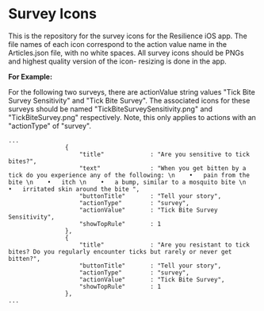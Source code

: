 # Survey Icons
This is the repository for the survey icons for the Resilience iOS app. The file names of each icon correspond to the action value name in the Articles.json file, with no white spaces. All survey icons should be PNGs and highest quality version of the icon- resizing is done in the app.

**For Example:**

For the following two surveys, there are actionValue string values "Tick Bite Survey Sensitivity" and "Tick Bite Survey". The associated icons for these surveys should be named "TickBiteSurveySensitivity.png" and "TickBiteSurvey.png" respectively. Note, this only applies to actions with an  "actionType" of "survey".

```
...
				{
                    "title"             : "Are you sensitive to tick bites?",
                    "text"              : "When you get bitten by a tick do you experience any of the following: \n    •   pain from the bite \n    •   itch \n    •   a bump, similar to a mosquito bite \n    •   irritated skin around the bite ",
                    "buttonTitle"       : "Tell your story",
                    "actionType"        : "survey",
                    "actionValue"       : "Tick Bite Survey Sensitivity",
                    "showTopRule"       : 1
                },
                {
                    "title"             : "Are you resistant to tick bites? Do you regularly encounter ticks but rarely or never get bitten?",
                    "buttonTitle"       : "Tell your story",
                    "actionType"        : "survey",
                    "actionValue"       : "Tick Bite Survey",
                    "showTopRule"       : 1
                },
...
```